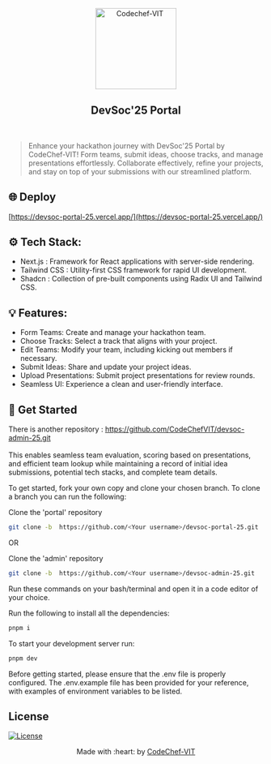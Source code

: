 <p align="center"><a href="https://www.codechefvit.com" target="_blank"><img src="https://i.ibb.co/4J9LXxS/cclogo.png" width=160 title="CodeChef-VIT" alt="Codechef-VIT"></a>
</p>

<h2 align="center"> DevSoc'25 Portal </h2>
<br/>

> <p>Enhance your hackathon journey with DevSoc'25 Portal by CodeChef-VIT! Form teams, submit ideas, choose tracks, and manage presentations effortlessly. Collaborate effectively, refine your projects, and stay on top of your submissions with our streamlined platform.</p>

## 🌐 Deploy
[https://devsoc-portal-25.vercel.app/](https://devsoc-portal-25.vercel.app/)

## ⚙️ Tech Stack:

- Next.js : Framework for React applications with server-side rendering.
- Tailwind CSS : Utility-first CSS framework for rapid UI development.
- Shadcn : Collection of pre-built components using Radix UI and Tailwind CSS.

## 💡 Features:

- Form Teams: Create and manage your hackathon team.
- Choose Tracks: Select a track that aligns with your project.
- Edit Teams: Modify your team, including kicking out members if necessary.
- Submit Ideas: Share and update your project ideas.
- Upload Presentations: Submit project presentations for review rounds.
- Seamless UI: Experience a clean and user-friendly interface.

## 🏁 Get Started

There is another repository : https://github.com/CodeChefVIT/devsoc-admin-25.git <br><br>
This enables seamless team evaluation, scoring based on presentations, and efficient team lookup while maintaining a record of initial idea submissions, potential tech stacks, and complete team details.

To get started, fork your own copy and clone your chosen branch. To clone a branch you can run the following:

Clone the 'portal' repository

```bash
git clone -b  https://github.com/<Your username>/devsoc-portal-25.git
```
OR  

Clone the 'admin' repository 

```bash
git clone -b  https://github.com/<Your username>/devsoc-admin-25.git
```

Run these commands on your bash/terminal and open it in a code editor of your choice.

Run the following to install all the dependencies:

```bash
pnpm i
```

To start your development server run:

```bash
pnpm dev
```

Before getting started, please ensure that the .env file is properly configured. The .env.example file has been provided for your reference, with examples of environment variables to be listed.

## License

[![License](http://img.shields.io/:license-mit-blue.svg?style=flat-square)](http://badges.mit-license.org)

<p align="center">
	Made with :heart: by <a href="https://www.codechefvit.com" target="_blank">CodeChef-VIT</a>
</p>